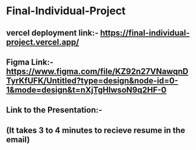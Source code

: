 # Final-Individual-Project

## vercel deployment link:- https://final-individual-project.vercel.app/

## Figma Link:- https://www.figma.com/file/KZ92n27VNawqnDTyrKfUFK/Untitled?type=design&node-id=0-1&mode=design&t=nXjTgHlwsoN9q2HF-0

## Link to the Presentation:- 

## (It takes 3 to 4 minutes to recieve resume in the email)